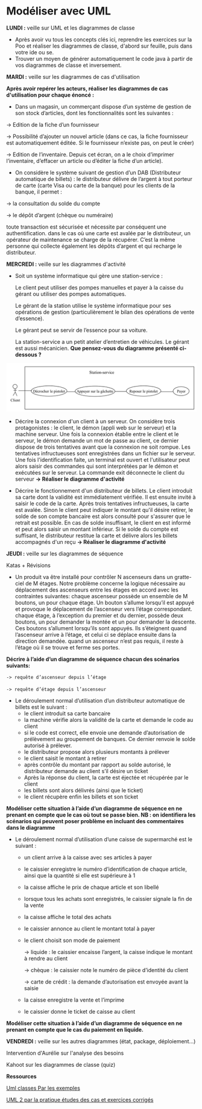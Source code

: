 
Modéliser avec UML
===

**LUNDI :**
veille sur UML et les diagrammes de classe

- Après avoir vu tous les concepts clés ici, reprendre les exercices sur la Poo et réaliser les diagrammes de classe, d'abord sur feuille, puis dans votre ide ou se.
- Trouver un moyen de générer automatiquement le code java à partir de vos diagrammes de classe et inversement.

**MARDI :**
veille sur les diagrammes de cas d'utilisation

 **Après avoir repérer les acteurs, réaliser les diagrammes de cas d'utilisation pour chaque énoncé :**
- Dans un magasin, un commerçant dispose d’un système de gestion de son stock d’articles, dont les fonctionnalités sont les suivantes :

-> Edition de la fiche d’un fournisseur

-> Possibilité d’ajouter un nouvel article (dans ce cas, la fiche fournisseur est automatiquement éditée. Si le fournisseur n’existe pas, on peut le créer)

-> Edition de l’inventaire. Depuis cet écran, on a le choix d’imprimer l’inventaire, d’effacer un article ou d’éditer la fiche d’un article).

- On considère le système suivant de gestion d’un DAB (Distributeur automatique de billets) :
le distributeur délivre de l’argent à tout porteur de carte (carte Visa ou carte de la banque)
pour les clients de la banque, il permet :

-> la consultation du solde du compte

-> le dépôt d’argent (chèque ou numéraire)

toute transaction est sécurisée et nécessite par conséquent une authentification.
dans le cas où une carte est avalée par le distributeur, un opérateur de maintenance se charge de la récupérer. C’est la même personne qui collecte également les dépôts d’argent et qui recharge le distributeur.

**MERCREDI :**
veille sur les diagrammes d'activité

- Soit un système informatique qui gère une station-service :

    Le client peut utiliser des pompes manuelles et payer à la caisse du gérant ou utiliser des pompes automatiques.
    
    Le gérant de la station utilise le système informatique pour ses opérations de gestion (particulièrement le bilan des opérations de vente d’essence).
    
    Le gérant peut se servir de l’essence pour sa voiture.
    
    La station-service a un petit atelier d’entretien de véhicules. Le gérant est aussi mécanicien.
    **Que pensez-vous du diagramme présenté ci-dessous ?**

 ![center](image1.jpg)
 
- Décrire la connexion d'un client à un serveur. On considère trois protagonistes : le client, le démon (appli web sur le serveur) et la machine serveur. Une fois la connexion établie entre le client et le serveur, le démon demande un mot de passe au client, ce dernier dispose de trois tentatives avant que la connexion ne soit rompue. Les tentatives infructueuses sont enregistrées dans un fichier sur le serveur. Une fois l'identification faite, un terminal est ouvert et l'utilisateur peut alors saisir des commandes qui sont interprétées par le démon et exécutées sur le serveur. La commande exit déconnecte le client du serveur **-> Réaliser le diagramme d'activité**

- Décrire le fonctionnement d'un distributeur de billets. Le client introduit sa carte dont la validité est immédiatement vérifiée. Il est ensuite invité à saisir le code de la carte. Après trois tentatives infructueuses, la carte est avalée. Sinon le client peut indiquer le montant qu'il désire retirer, le solde de son compte bancaire est alors consulté pour s'assurer que le retrait est possible. En cas de solde insuffisant, le client en est informé et peut alors saisir un montant inférieur. Si le solde du compte est suffisant, le distributeur restitue la carte et délivre alors les billets accompagnés d'un reçu **-> Réaliser le diagramme d'activité**

**JEUDI :**
veille sur les diagrammes de séquence

Katas + Révisions 
- Un produit va être installé pour contrôler N ascenseurs dans un gratte-ciel de M étages. Notre problème concerne la logique nécessaire au déplacement des ascenseurs entre les étages en accord avec les contraintes suivantes:
chaque ascenseur possède un ensemble de M boutons, un pour chaque étage. Un bouton s’allume lorsqu’il est appuyé et provoque le déplacement de l’ascenseur vers l’étage correspondant.
chaque étage, à l’exception du premier et du dernier, possède deux boutons, un pour demander la montée et un pour demander  la descente. Ces boutons s’allument lorsqu’ils sont appuyés. Ils s’éteignent quand l’ascenseur arrive à l’étage, et celui ci se déplace ensuite dans la direction demandée.
quand un ascenseur n’est pas requis, il reste à l’étage où il se trouve et ferme ses portes.

**Décrire à l’aide d’un diagramme de séquence chacun des scénarios suivants:**

    -> requête d’ascenseur depuis l’étage
    
    -> requête d’étage depuis l’ascenseur

- Le déroulement normal d’utilisation d’un distributeur automatique de billets est le suivant :
    * le client introduit sa carte bancaire
    * la machine vérifie alors la validité de la carte et demande le code au client
    * si le code est correct, elle envoie une demande d’autorisation de prélèvement au groupement de banques. Ce dernier renvoie le solde autorisé à prélever.
    * le distributeur propose alors plusieurs montants à prélever
    * le client saisit le montant à retirer
    * après contrôle du montant par rapport au solde autorisé, le distributeur demande au client s’il désire un ticket
    * Après la réponse du client, la carte est éjectée et récupérée par le client
    * les billets sont alors délivrés (ainsi que le ticket)
    * le client récupère enfin les billets et son ticket
    
**Modéliser cette situation à l’aide d’un diagramme de séquence en ne prenant en compte que le cas où tout se passe bien. NB : on identifiera les scénarios qui peuvent poser problème en incluant des commentaires dans le diagramme**

- Le déroulement normal d’utilisation d’une caisse de supermarché est le suivant :
    * un client arrive à la caisse avec ses articles à payer
    * le caissier enregistre le numéro d’identification de chaque article, ainsi que la quantité si elle est supérieure à 1
    * la caisse affiche le prix de chaque article et son libellé
    * lorsque tous les achats sont enregistrés, le caissier signale la fin de la vente
    * la caisse affiche le total des achats
    * le caissier annonce au client le montant total à payer
    * le client choisit son mode de paiement
    
      -> liquide : le caissier encaisse l’argent, la caisse indique le montant à rendre au client
    
      -> chèque : le caissier note le numéro de pièce d’identité du client
      
      -> carte de crédit : la demande d’autorisation est envoyée avant la saisie
   
    * la caisse enregistre la vente et l’imprime
    * le caissier donne le ticket de caisse au client
    
**Modéliser cette situation à l’aide d’un diagramme de séquence en ne prenant en compte que le cas du paiement en liquide.**

**VENDREDI :**
veille sur les autres diagrammes (état, package, déploiement...)

Intervention d'Aurélie sur l'analyse des besoins

Kahoot sur les diagrammes de classe (quiz)

**Ressources**

[Uml classes Par les exemples](https://fr.slideshare.net/MireilleBF/uml-classes-par-les-exemples)

[UML 2 par la pratique études des cas et exercices corrigés](https://fr.slideshare.net/GMA87/uml-2-par-la-pratique-tudes-des-cas-et-exercices-corrigs)
